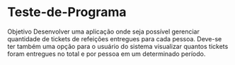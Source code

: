 # Teste-de-Programa
Objetivo Desenvolver uma aplicação onde seja possível gerenciar quantidade de tickets de refeições entregues para cada pessoa. Deve-se ter também uma opção para o usuário do sistema visualizar quantos tickets foram entregues no total e por pessoa em um determinado período.
